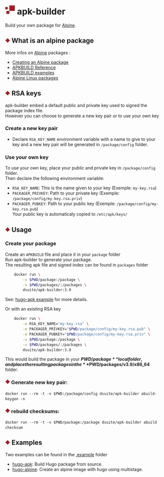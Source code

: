 # ![](https://github.com/docker-suite/artwork/raw/master/logo/png/logo_32.png) apk-builder

Build your own package for [Alpine][alpine].


## ![](https://github.com/docker-suite/artwork/raw/master/various/pin/png/pin_16.png) What is an alpine package

More infos on [Alpine][alpine] packages :
* [Creating an Alpine package](http://wiki.alpinelinux.org/wiki/Creating_an_Alpine_package)
* [APKBUILD Reference](https://wiki.alpinelinux.org/wiki/APKBUILD_Reference)
* [APKBUILD examples](https://wiki.alpinelinux.org/wiki/APKBUILD_examples)
* [Alpine Linux packages](https://pkgs.alpinelinux.org/packages)


## ![](https://github.com/docker-suite/artwork/raw/master/various/pin/png/pin_16.png) RSA keys

apk-builder embed a default public and private key used to signed the package index file.  
However you can choose to generate a new key pair or to use your own key

### Create a new key pair

* Declare `RSA_KEY_NAME` environment variable with a name to give to your key and a new key pair will be generated in `/package/config` folder. 

### Use your own key

To use your own key, place your public and private key in `/package/config` folder.  
Then declare the following environment variable:
* `RSA_KEY_NAME`: This is the name given to your key (Exemple: `my-key.rsa`)  
* `PACKAGER_PRIVKEY`: Path to your private key (Exemple: `/package/config/my-key.rsa.priv`)
* `PACKAGER_PUBKEY`: Path to your public key (Exemple: `/package/config/my-key.rsa.pub`)  
Your public key is automaticaly copied to `/etc/apk/keys/`

## ![](https://github.com/docker-suite/artwork/raw/master/various/pin/png/pin_16.png) Usage
### Create your package

Create an `APKBUILD` file and place it in your `package` folder  
Run apk-builder to generate your package.  
The resulting apk file and signed index can be found in  `packages` folder  

```bash
    docker run \
        -v $PWD/package:/package \
        -v $PWD/packages/:/packages \
        dsuite/apk-builder:3.9
```

See: [hugo-apk example][hugo-apk] for more details.

Or with an existing RSA key

```bash
    docker run \
	    -e RSA_KEY_NAME="my-key.rsa" \
        -e PACKAGER_PRIVKEY="$PWD/package/config/my-key.rsa.pub" \
        -e PACKAGER_PUBKEY="$PWD/package/config/my-key.rsa.priv" \
        -v $PWD/package:/package \
        -v $PWD/packages/:/packages \
        dsuite/apk-builder:3.9
```

This would build the package in your **$PWD/package** local folder, and place the resulting packages in the **$PWD/packages/v3.9/x86_64** folder.

### ![](https://github.com/docker-suite/artwork/raw/master/various/pin/png/pin_16.png) Generate new key pair:
```docker run --rm -t -v $PWD:/package/config dsuite/apk-builder abuild-keygen -n```

### ![](https://github.com/docker-suite/artwork/raw/master/various/pin/png/pin_16.png) rebuild checksums:
```docker run --rm -t -v $PWD/package:/package dsuite/apk-builder abuild checksum```


## ![](https://github.com/docker-suite/artwork/raw/master/various/pin/png/pin_16.png) Examples
Two examples can be found in the [.example][example-folder] folder
* [hugo-apk][hugo-apk]: Build Hugo package from source.
* [hugo-alpine]: Create an alpine image with hugo using multistage.



[alpine]: http://alpinelinux.org/
[example-folder]: https://github.com/docker-suite/apk-builder/tree/master/.example/hugo-apk/
[hugo-apk]: https://github.com/docker-suite/apk-builder/tree/master/.example/hugo-apk/
[hugo-alpine]: https://github.com/docker-suite/apk-builder/tree/master/.example/hugo-alpine/
